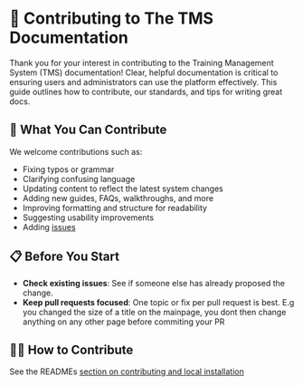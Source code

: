 # 🤝 Contributing to The TMS Documentation

Thank you for your interest in contributing to the Training Management System (TMS) documentation! Clear, helpful documentation is critical to ensuring users and administrators can use the platform effectively. This guide outlines how to contribute, our standards, and tips for writing great docs.


## 📌 What You Can Contribute

We welcome contributions such as:

- Fixing typos or grammar
- Clarifying confusing language
- Updating content to reflect the latest system changes
- Adding new guides, FAQs, walkthroughs, and more
- Improving formatting and structure for readability
- Suggesting usability improvements
- Adding [issues](https://github.com/KaiSimpson13123/zulu-docs/issues)


## 📋 Before You Start

- **Check existing issues**: See if someone else has already proposed the change.
- **Keep pull requests focused**: One topic or fix per pull request is best. E.g you changed the size of a title on the mainpage, you dont then change anything on any other page before commiting your PR


## 🧑‍💻 How to Contribute

See the READMEs [section on contributing and local installation](https://github.com/KaiSimpson13123/zulu-docs/tree/main?tab=readme-ov-file#%EF%B8%8F-contributing)
